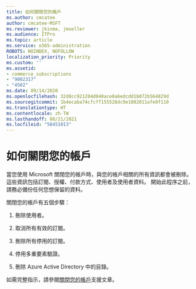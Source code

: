 ```yaml
---
title: 如何關閉您的帳戶
ms.author: cmcatee
author: cmcatee-MSFT
ms.reviewer: jkinma, jmueller
ms.audience: ITPro
ms.topic: article
ms.service: o365-administration
ROBOTS: NOINDEX, NOFOLLOW
localization_priority: Priority
ms.custom: ''
ms.assetid:
- commerce_subscriptions
- "9002317"
- "4502"
ms.date: 09/14/2020
ms.openlocfilehash: 32d8cc921204d040ace8a6edcdd1b072b564829d
ms.sourcegitcommit: 1b4ecaba74cfcff155528dc9e1002011afe0f110
ms.translationtype: HT
ms.contentlocale: zh-TW
ms.lasthandoff: 08/21/2021
ms.locfileid: "58451013"
---
```

# <a name="how-to-close-your-account"></a>如何關閉您的帳戶

當您使用 Microsoft 關閉您的帳戶時，與您的帳戶相關的所有資訊都會被刪除。 這些資訊包括訂閱、授權、付款方式、使用者及使用者資料。 開始此程序之前，請務必備份任何您想保留的資料。

關閉您的帳戶有五個步驟：

1. 刪除使用者。

2. 取消所有有效的訂閱。

3. 刪除所有停用的訂閱。

4. 停用多重要素驗證。

5. 刪除 Azure Active Directory 中的目錄。

如需完整指示，請參閱[關閉您的帳戶](https://docs.microsoft.com/microsoft-365/commerce/close-your-account)支援文章。
